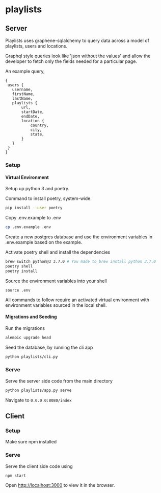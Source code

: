 # playlists

## Server

Playlists uses graphene-sqlalchemy to query data across a model of playlists, users and locations.

Graphql style queries look like 'json without the values' and allow the developer to fetch only the fields needed for a particular page.

An example query,
```
{
 users {
   username,
   firstName,
   lastName,
   playlists {
       url,
       startDate,
       endDate,
       location {
           country,
           city,
           state,
       }
   }
 }
}
```

### Setup

#### Virtual Environment

Setup up python 3 and poetry.

Command to install poetry, system-wide.

```bash
pip install --user poetry
```

Copy .env.example to .env

```bash
cp .env.example .env
```

Create a new postgres database and use the environment variables in .env.example based on the example.

Activate poetry shell and install the dependencies

```bash
brew switch python@3 3.7.0 # You made to brew install python 3.7.0
poetry shell
poetry install
```
Source the environment variables into your shell

`source .env`

All commands to follow require an activated virtual environment with environment variables sourced in the local shell.

#### Migrations and Seeding

Run the migrations

```bash
alembic upgrade head
```

Seed the database, by running the cli app

```bash
python playlists/cli.py
```

### Serve

Serve the server side code from the main directory

```bash
python playlists/app.py serve
```

Navigate to `0.0.0.0:8080/index`

## Client

### Setup

Make sure npm installed

### Serve

Serve the client side code using

`npm start`

Open [http://localhost:3000](http://localhost:3000) to view it in the browser.

